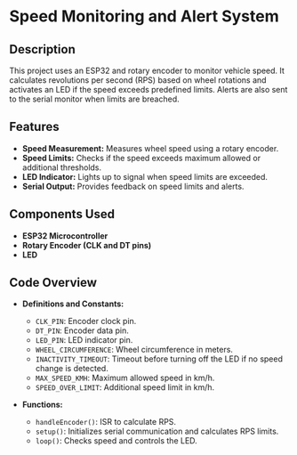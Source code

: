 # Speed Monitoring and Alert System

## Description

This project uses an ESP32 and rotary encoder to monitor vehicle speed. It calculates revolutions per second (RPS) based on wheel rotations and activates an LED if the speed exceeds predefined limits. Alerts are also sent to the serial monitor when limits are breached.

## Features

- **Speed Measurement:** Measures wheel speed using a rotary encoder.
- **Speed Limits:** Checks if the speed exceeds maximum allowed or additional thresholds.
- **LED Indicator:** Lights up to signal when speed limits are exceeded.
- **Serial Output:** Provides feedback on speed limits and alerts.

## Components Used

- **ESP32 Microcontroller**
- **Rotary Encoder (CLK and DT pins)**
- **LED**

## Code Overview

- **Definitions and Constants:**
  - `CLK_PIN`: Encoder clock pin.
  - `DT_PIN`: Encoder data pin.
  - `LED_PIN`: LED indicator pin.
  - `WHEEL_CIRCUMFERENCE`: Wheel circumference in meters.
  - `INACTIVITY_TIMEOUT`: Timeout before turning off the LED if no speed change is detected.
  - `MAX_SPEED_KMH`: Maximum allowed speed in km/h.
  - `SPEED_OVER_LIMIT`: Additional speed limit in km/h.

- **Functions:**
  - `handleEncoder()`: ISR to calculate RPS.
  - `setup()`: Initializes serial communication and calculates RPS limits.
  - `loop()`: Checks speed and controls the LED.

